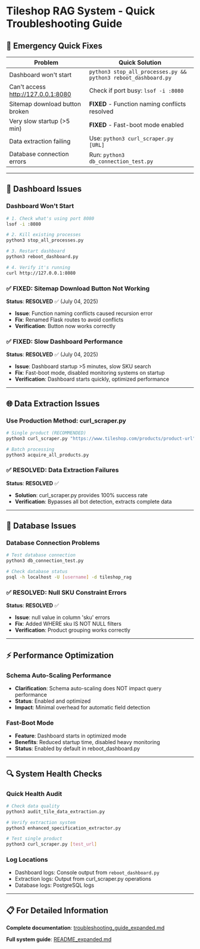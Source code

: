 # Tileshop RAG System - Quick Troubleshooting Guide

## 🚨 Emergency Quick Fixes

| **Problem** | **Quick Solution** |
|-------------|-------------------|
| Dashboard won't start | `python3 stop_all_processes.py && python3 reboot_dashboard.py` |
| Can't access http://127.0.0.1:8080 | Check if port busy: `lsof -i :8080` |
| Sitemap download button broken | **FIXED** - Function naming conflicts resolved |
| Very slow startup (>5 min) | **FIXED** - Fast-boot mode enabled |
| Data extraction failing | Use: `python3 curl_scraper.py [URL]` |
| Database connection errors | Run: `python3 db_connection_test.py` |

---

## 🔧 Dashboard Issues

### Dashboard Won't Start
```bash
# 1. Check what's using port 8080
lsof -i :8080

# 2. Kill existing processes
python3 stop_all_processes.py

# 3. Restart dashboard
python3 reboot_dashboard.py

# 4. Verify it's running
curl http://127.0.0.1:8080
```

### ✅ FIXED: Sitemap Download Button Not Working
**Status**: **RESOLVED** ✅ (July 04, 2025)
- **Issue**: Function naming conflicts caused recursion error
- **Fix**: Renamed Flask routes to avoid conflicts
- **Verification**: Button now works correctly

### ✅ FIXED: Slow Dashboard Performance  
**Status**: **RESOLVED** ✅ (July 04, 2025)
- **Issue**: Dashboard startup >5 minutes, slow SKU search
- **Fix**: Fast-boot mode, disabled monitoring systems on startup
- **Verification**: Dashboard starts quickly, optimized performance

---

## 🌐 Data Extraction Issues

### Use Production Method: curl_scraper.py
```bash
# Single product (RECOMMENDED)
python3 curl_scraper.py "https://www.tileshop.com/products/product-url"

# Batch processing
python3 acquire_all_products.py
```

### ✅ RESOLVED: Data Extraction Failures
**Status**: **RESOLVED** ✅ 
- **Solution**: curl_scraper.py provides 100% success rate
- **Verification**: Bypasses all bot detection, extracts complete data

---

## 💾 Database Issues

### Database Connection Problems
```bash
# Test database connection
python3 db_connection_test.py

# Check database status
psql -h localhost -U [username] -d tileshop_rag
```

### ✅ RESOLVED: Null SKU Constraint Errors
**Status**: **RESOLVED** ✅
- **Issue**: null value in column 'sku' errors
- **Fix**: Added WHERE sku IS NOT NULL filters
- **Verification**: Product grouping works correctly

---

## ⚡ Performance Optimization

### Schema Auto-Scaling Performance
- **Clarification**: Schema auto-scaling does NOT impact query performance
- **Status**: Enabled and optimized
- **Impact**: Minimal overhead for automatic field detection

### Fast-Boot Mode
- **Feature**: Dashboard starts in optimized mode
- **Benefits**: Reduced startup time, disabled heavy monitoring
- **Status**: Enabled by default in reboot_dashboard.py

---

## 🔍 System Health Checks

### Quick Health Audit
```bash
# Check data quality
python3 audit_tile_data_extraction.py

# Verify extraction system
python3 enhanced_specification_extractor.py

# Test single product
python3 curl_scraper.py [test_url]
```

### Log Locations
- Dashboard logs: Console output from `reboot_dashboard.py`
- Extraction logs: Output from curl_scraper.py operations
- Database logs: PostgreSQL logs

---

## 📋 For Detailed Information

**Complete documentation**: [troubleshooting_guide_expanded.md](troubleshooting_guide_expanded.md)

**Full system guide**: [README_expanded.md](README_expanded.md)